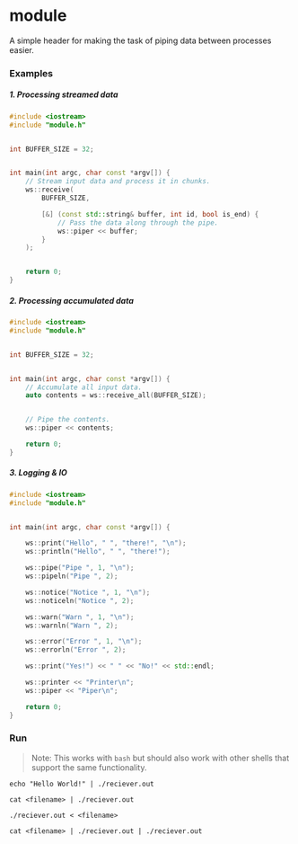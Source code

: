 # module
A simple header for making the task of piping data between processes easier.

### Examples

##### 1. Processing streamed data

```cpp
#include <iostream>
#include "module.h"


int BUFFER_SIZE = 32;


int main(int argc, char const *argv[]) {
    // Stream input data and process it in chunks.
    ws::receive(
        BUFFER_SIZE,

        [&] (const std::string& buffer, int id, bool is_end) {
            // Pass the data along through the pipe.
            ws::piper << buffer;
        }
    );


    return 0;
}
```

##### 2. Processing accumulated data

```cpp
#include <iostream>
#include "module.h"


int BUFFER_SIZE = 32;


int main(int argc, char const *argv[]) {
    // Accumulate all input data.
    auto contents = ws::receive_all(BUFFER_SIZE);


    // Pipe the contents.
    ws::piper << contents;

    return 0;
}
```

##### 3. Logging & IO
```cpp
#include <iostream>
#include "module.h"


int main(int argc, char const *argv[]) {

    ws::print("Hello", " ", "there!", "\n");
    ws::println("Hello", " ", "there!");

    ws::pipe("Pipe ", 1, "\n");
    ws::pipeln("Pipe ", 2);

    ws::notice("Notice ", 1, "\n");
    ws::noticeln("Notice ", 2);

    ws::warn("Warn ", 1, "\n");
    ws::warnln("Warn ", 2);

    ws::error("Error ", 1, "\n");
    ws::errorln("Error ", 2);

    ws::print("Yes!") << " " << "No!" << std::endl;

    ws::printer << "Printer\n";
    ws::piper << "Piper\n";

    return 0;
}
```

### Run

> Note: This works with `bash` but should also work with other shells that support the same functionality.

`echo "Hello World!" | ./reciever.out`

`cat <filename> | ./reciever.out`

`./reciever.out < <filename>`

`cat <filename> | ./reciever.out | ./reciever.out`
